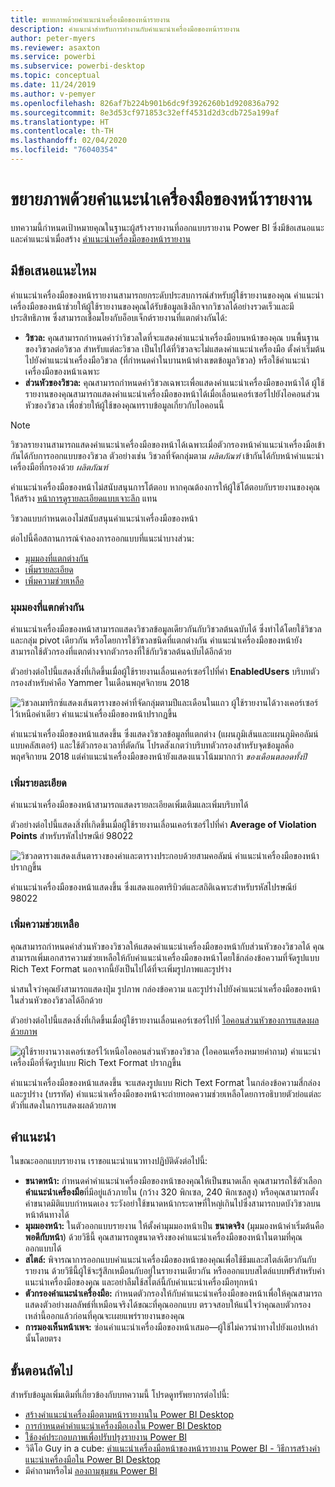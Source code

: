 ```yaml
---
title: ขยายภาพด้วยคำแนะนำเครื่องมือของหน้ารายงาน
description: คำแนะนำสำหรับการทำงานกับคำแนะนำเครื่องมือของหน้ารายงาน
author: peter-myers
ms.reviewer: asaxton
ms.service: powerbi
ms.subservice: powerbi-desktop
ms.topic: conceptual
ms.date: 11/24/2019
ms.author: v-pemyer
ms.openlocfilehash: 826af7b224b901b6dc9f3926260b1d920836a792
ms.sourcegitcommit: 8e3d53cf971853c32eff4531d2d3cdb725a199af
ms.translationtype: HT
ms.contentlocale: th-TH
ms.lasthandoff: 02/04/2020
ms.locfileid: "76040354"
---
```

# <a name="extend-visuals-with-report-page-tooltips"></a>ขยายภาพด้วยคำแนะนำเครื่องมือของหน้ารายงาน

บทความนี้กำหนดเป้าหมายคุณในฐานะผู้สร้างรายงานที่ออกแบบรายงาน Power BI ซึ่งมีข้อเสนอแนะและคำแนะนำเมื่อสร้าง [คำแนะนำเครื่องมือของหน้ารายงาน](../desktop-tooltips.md)

## <a name="suggestions"></a>มีข้อเสนอแนะไหม

คำแนะนำเครื่องมือของหน้ารายงานสามารถยกระดับประสบการณ์สำหรับผู้ใช้รายงานของคุณ คำแนะนำเครื่องมือของหน้าช่วยให้ผู้ใช้รายงานของคุณได้รับข้อมูลเชิงลึกจากวิชวลได้อย่างรวดเร็วและมีประสิทธิภาพ ซึ่งสามารถเชื่อมโยงกับอ็อบเจ็กต์รายงานที่แตกต่างกันได้:

- **วิชวล:** คุณสามารถกำหนดค่าว่าวิชวลใดที่จะแสดงคำแนะนำเครื่องมือบนหน้าของคุณ บนพื้นฐานของวิชวลต่อวิชวล สำหรับแต่ละวิชวล เป็นไปได้ที่วิชวลจะไม่แสดงคำแนะนำเครื่องมือ ตั้งค่าเริ่มต้นไปยังคำแนะนำเครื่องมือวิชวล (ที่กำหนดค่าในบานหน้าต่างเขตข้อมูลวิชวล) หรือใช้คำแนะนำเครื่องมือของหน้าเฉพาะ
- **ส่วนหัวของวิชวล:** คุณสามารถกำหนดค่าวิชวลเฉพาะเพื่อแสดงคำแนะนำเครื่องมือของหน้าได้ ผู้ใช้รายงานของคุณสามารถแสดงคำแนะนำเครื่องมือของหน้าได้เมื่อเลื่อนเคอร์เซอร์ไปยังไอคอนส่วนหัวของวิชวล เพื่อช่วยให้ผู้ใช้ของคุณทราบข้อมูลเกี่ยวกับไอคอนนี้

> [!NOTE]
> วิชวลรายงานสามารถแสดงคำแนะนำเครื่องมือของหน้าได้เฉพาะเมื่อตัวกรองหน้าคำแนะนำเครื่องมือเข้ากันได้กับการออกแบบของวิชวล ตัวอย่างเช่น วิชวลที่จัดกลุ่มตาม _ผลิตภัณฑ์_ เข้ากันได้กับหน้าคำแนะนำเครื่องมือที่กรองด้วย _ผลิตภัณฑ์_
>
> คำแนะนำเครื่องมือของหน้าไม่สนับสนุนการโต้ตอบ หากคุณต้องการให้ผู้ใช้โต้ตอบกับรายงานของคุณ ให้สร้าง [หน้าการดูรายละเอียดแบบเจาะลึก](../desktop-drillthrough.md) แทน
>
> วิชวลแบบกำหนดเองไม่สนับสนุนคำแนะนำเครื่องมือของหน้า

ต่อไปนี้คือสถานการณ์จำลองการออกแบบที่แนะนำบางส่วน:

- [มุมมองที่แตกต่างกัน](#different-perspective)
- [เพิ่มรายละเอียด](#add-detail)
- [เพิ่มความช่วยเหลือ](#add-help)

### <a name="different-perspective"></a>มุมมองที่แตกต่างกัน

คำแนะนำเครื่องมือของหน้าสามารถแสดงวิชวลข้อมูลเดียวกันกับวิชวลต้นฉบับได้ ซึ่งทำได้โดยใช้วิชวลและกลุ่ม pivot เดียวกัน หรือโดยการใช้วิชวลชนิดที่แตกต่างกัน คำแนะนำเครื่องมือของหน้ายังสามารถใช้ตัวกรองที่แตกต่างจากตัวกรองที่ใช้กับวิชวลต้นฉบับได้อีกด้วย

ตัวอย่างต่อไปนี้แสดงสิ่งที่เกิดขึ้นเมื่อผู้ใช้รายงานเลื่อนเคอร์เซอร์ไปที่ค่า **EnabledUsers** บริบทตัวกรองสำหรับค่าคือ Yammer ในเดือนพฤศจิกายน 2018

![วิชวลเมทริกซ์แสดงเส้นตารางของค่าที่จัดกลุ่มตามปีและเดือนในแถว ผู้ใช้รายงานได้วางเคอร์เซอร์ไว้เหนือค่าเดียว คำแนะนำเครื่องมือของหน้าปรากฏขึ้น](media/report-page-tooltips/suggestion-different-perspective.png)

คำแนะนำเครื่องมือของหน้าแสดงขึ้น ซึ่งแสดงวิชวลข้อมูลที่แตกต่าง (แผนภูมิเส้นและแผนภูมิคอลัมน์แบบคลัสเตอร์) และใช้ตัวกรองเวลาที่ตัดกัน โปรดสังเกตว่าบริบทตัวกรองสำหรับจุดข้อมูลคือพฤศจิกายน 2018 แต่คำแนะนำเครื่องมือของหน้ายังแสดงแนวโน้มมากกว่า _ของเดือนตลอดทั้งปี_

### <a name="add-detail"></a>เพิ่มรายละเอียด

คำแนะนำเครื่องมือของหน้าสามารถแสดงรายละเอียดเพิ่มเติมและเพิ่มบริบทได้

ตัวอย่างต่อไปนี้แสดงสิ่งที่เกิดขึ้นเมื่อผู้ใช้รายงานเลื่อนเคอร์เซอร์ไปที่ค่า **Average of Violation Points** สำหรับรหัสไปรษณีย์ 98022

![วิชวลตารางแสดงเส้นตารางของค่าและตารางประกอบด้วยสามคอลัมน์ คำแนะนำเครื่องมือของหน้าปรากฏขึ้น](media/report-page-tooltips/suggestion-add-details.png)

คำแนะนำเครื่องมือของหน้าแสดงขึ้น ซึ่งแสดงแอตทริบิวต์และสถิติเฉพาะสำหรับรหัสไปรษณีย์ 98022

### <a name="add-help"></a>เพิ่มความช่วยเหลือ

คุณสามารถกำหนดค่าส่วนหัวของวิชวลให้แสดงคำแนะนำเครื่องมือของหน้ากับส่วนหัวของวิชวลได้ คุณสามารถเพิ่มเอกสารความช่วยเหลือให้กับคำแนะนำเครื่องมือของหน้าโดยใช้กล่องข้อความที่จัดรูปแบบ Rich Text Format นอกจากนี้ยังเป็นไปได้ที่จะเพิ่มรูปภาพและรูปร่าง

น่าสนใจว่าคุณยังสามารถแสดงปุ่ม รูปภาพ กล่องข้อความ และรูปร่างไปยังคำแนะนำเครื่องมือของหน้าในส่วนหัวของวิชวลได้อีกด้วย

ตัวอย่างต่อไปนี้แสดงสิ่งที่เกิดขึ้นเมื่อผู้ใช้รายงานเลื่อนเคอร์เซอร์ไปที่ [ไอคอนส่วนหัวของการแสดงผลด้วยภาพ](../desktop-visual-elements-for-reports.md)

![ผู้ใช้รายงานวางเคอร์เซอร์ไว้เหนือไอคอนส่วนหัวของวิชวล (ไอคอนเครื่องหมายคำถาม) คำแนะนำเครื่องมือที่จัดรูปแบบ Rich Text Format ปรากฏขึ้น](media/report-page-tooltips/suggestion-add-help.png)

คำแนะนำเครื่องมือของหน้าแสดงขึ้น จะแสดงรูปแบบ Rich Text Format ในกล่องข้อความสี่กล่อง และรูปร่าง (บรรทัด) คำแนะนำเครื่องมือของหน้าจะถ่ายทอดความช่วยเหลือโดยการอธิบายตัวย่อแต่ละตัวที่แสดงในการแสดงผลด้วยภาพ

## <a name="recommendations"></a>คำแนะนำ

ในขณะออกแบบรายงาน เราขอแนะนำแนวทางปฏิบัติดังต่อไปนี้:

- **ขนาดหน้า:** กำหนดค่าคำแนะนำเครื่องมือของหน้าของคุณให้เป็นขนาดเล็ก คุณสามารถใช้ตัวเลือก**คำแนะนำเครื่องมือ**ที่มีอยู่แล้วภายใน (กว้าง 320 พิกเซล, 240 พิกเซลสูง) หรือคุณสามารถตั้งค่าขนาดมิติแบบกำหนดเอง ระวังอย่าใช้ขนาดหน้ากระดาษที่ใหญ่เกินไปซึ่งสามารถบดบังวิชวลบนหน้าต้นทางได้
- **มุมมองหน้า:** ในตัวออกแบบรายงาน ให้ตั้งค่ามุมมองหน้าเป็น **ขนาดจริง** (มุมมองหน้าค่าเริ่มต้นคือ **พอดีกับหน้า**) ด้วยวิธีนี้ คุณสามารถดูขนาดจริงของคำแนะนำเครื่องมือของหน้าในตามที่คุณออกแบบได้
- **สไตล์:** พิจารณาการออกแบบคำแนะนำเครื่องมือของหน้าของคุณเพื่อใช้ธีมและสไตล์เดียวกันกับรายงาน ด้วยวิธีนี้ผู้ใช้จะรู้สึกเหมือนกับอยู่ในรายงานเดียวกัน หรือออกแบบสไตล์แบบฟรีสำหรับคำแนะนำเครื่องมือของคุณ และอย่าลืมใช้สไตล์นี้กับคำแนะนำเครื่องมือทุกหน้า
- **ตัวกรองคำแนะนำเครื่องมือ:** กำหนดตัวกรองให้กับคำแนะนำเครื่องมือของหน้าเพื่อให้คุณสามารถแสดงตัวอย่างผลลัพธ์ที่เหมือนจริงได้ขณะที่คุณออกแบบ ตรวจสอบให้แน่ใจว่าคุณลบตัวกรองเหล่านี้ออกแล้วก่อนที่คุณจะเผยแพร่รายงานของคุณ
- **การมองเห็นหน้าเพจ:** ซ่อนคำแนะนำเครื่องมือของหน้าเสมอ—ผู้ใช้ไม่ควรนำทางไปยังแอปเหล่านั้นโดยตรง

## <a name="next-steps"></a>ขั้นตอนถัดไป

สำหรับข้อมูลเพิ่มเติมที่เกี่ยวข้องกับบทความนี้ โปรดดูทรัพยากรต่อไปนี้:

- [สร้างคำแนะนำเครื่องมือตามหน้ารายงานใน Power BI Desktop](../desktop-tooltips.md)
- [การกำหนดค่าคำแนะนำเครื่องมือเองใน Power BI Desktop](../desktop-custom-tooltips.md)
- [ใช้องค์ประกอบภาพเพื่อปรับปรุงรายงาน Power BI](../desktop-visual-elements-for-reports.md)
- วิดีโอ Guy in a cube: [คำแนะนำเครื่องมือหน้าของหน้ารายงาน Power BI - วิธีการสร้างคำแนะนำเครื่องมือใน Power BI Desktop](https://www.youtube.com/watch?v=URTA7JZsAtw)
- มีคำถามหรือไม่ [ลองถามชุมชน Power BI](https://community.powerbi.com/)

